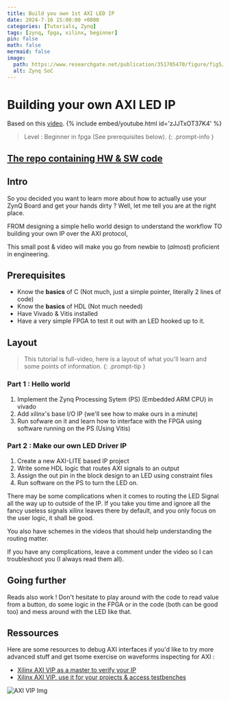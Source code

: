 ```yaml
---
title: Build you own 1st AXI LED IP
date: 2024-7-16 15:00:00 +0800
categories: [Tutorials, Zynq]
tags: [zynq, fpga, xilinx, beginner]
pin: false
math: false
mermaid: false
image:
  path: https://www.researchgate.net/publication/351705470/figure/fig5/AS:1025414466121737@1621489268475/Xilinx-Zynq-7000-AP-SoC-architecture.png
  alt: Zynq SoC
---
```

# Building your own AXI LED IP

Based on this [video](https://youtu.be/zJJTxOT37K4).
{% include embed/youtube.html id='zJJTxOT37K4' %}

> Level : Beginner in fpga (See prerequisites below).
> {: .prompt-info }

## [The repo containing HW &amp; SW code](https://github.com/0BAB1/BRH_Tutorials/tree/main/2%20AXI%20IP%20Hello%20world%20custom%20LED%20driver)

## Intro

So you decided you want to learn more about how to actually use your ZynQ Board and get your hands dirty ? Well, let me tell you are at the right place.

FROM designing a simple hello world design to understand the workflow
TO building your own IP over the AXI protocol,

This small post & video will make you go from newbie to (*almost*) proficient in engineering.

## Prerequisites

- Know the **basics** of C (Not much, just a simple pointer, literally 2 lines of code)
- Know the **basics** of HDL (Not much needed)
- Have Vivado & Vitis installed
- Have a very simple FPGA to test it out with an LED hooked up to it.

## Layout

> This tutorial is full-video, here is a layout of what you'll learn and some points of information.
> {: .prompt-tip }

### Part 1 : Hello world

1. Implement the Zynq Processing Sytem (PS) (Embedded ARM CPU) in vivado
2. Add xilinx's base I/O IP (we'll see how to make ours in a minute)
3. Run sofware on it and learn how to interface with the FPGA using software running on the PS (Using Vitis)

### Part 2 : Make our own LED Driver IP

1. Create a new AXI-LITE based IP project
2. Write some HDL logic that routes AXI signals to an output
3. Assign the out pin in the block design to an LED using constraint files
4. Run software on the PS to turn the LED on.

There may be some complications when it comes to routing the LED Signal all the way up to outside of the IP. If you take you time and ignore all the fancy useless signals xilinx leaves there by default, and you only focus on the user logic, it shall be good.

You also have schemes in the videos that should help understanding the routing matter.

If you have any complications, leave a comment under the video so I can troubleshoot you (I always read them all).

## Going further

Reads also work ! Don't hesitate to play around with the code to read value from a button, do some logic in the FPGA or in the code (both can be good too) and mess around with the LED like that.

## Ressources

Here are some resources to debug AXI interfaces if you'd like to try more advanced stuff and get tsome exercise on waveforms inspecting for AXI :

- [Xilinx AXI VIP as a master to verify your IP](https://support.xilinx.com/s/article/1058302?language=en_US)
- [Xilinx AXI VIP, use it for your projects &amp; access testbenches](https://www.xilinx.com/video/hardware/how-to-use-axi-verification-ip-to-verify-debug-design-using-simulation.html)

![AXI VIP Img](https://support.xilinx.com/sfc/servlet.shepherd/version/renditionDownload?rendition=THUMB720BY480&versionId=0682E00000SUfk7&operationContext=CHATTER&contentId=05T2E00001lMXoT&page=0)
